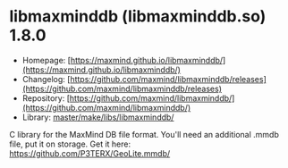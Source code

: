 # libmaxminddb (libmaxminddb.so) 1.8.0
 - Homepage: [https://maxmind.github.io/libmaxminddb/](https://maxmind.github.io/libmaxminddb/)
 - Changelog: [https://github.com/maxmind/libmaxminddb/releases](https://github.com/maxmind/libmaxminddb/releases)
 - Repository: [https://github.com/maxmind/libmaxminddb/](https://github.com/maxmind/libmaxminddb/)
 - Library: [master/make/libs/libmaxminddb/](https://github.com/Freetz-NG/freetz-ng/tree/master/make/libs/libmaxminddb/)

C library for the MaxMind DB file format. You'll need an additional .mmdb file, put it on storage. Get it here: https://github.com/P3TERX/GeoLite.mmdb/

